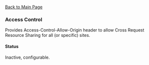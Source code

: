 [Back to Main Page](https://github.com/SorinGFS/webaccess#configuration)

### Access Control

Provides Access-Control-Allow-Origin header to allow Cross Request Resource Sharing for all (or specific) sites.

#### Status

Inactive, configurable.

